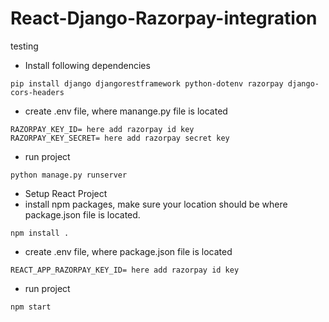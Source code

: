 # React-Django-Razorpay-integration
testing
- Install following dependencies
``` 
pip install django djangorestframework python-dotenv razorpay django-cors-headers
```
- create .env file, where manange.py file is located
```
RAZORPAY_KEY_ID= here add razorpay id key
RAZORPAY_KEY_SECRET= here add razorpay secret key
```
- run project
```
python manage.py runserver
```
- Setup React Project
- install npm packages, make sure your location should be where package.json file is located.
```
npm install .
```
- create .env file, where package.json file is located
```
REACT_APP_RAZORPAY_KEY_ID= here add razorpay id key
```
- run project
```
npm start
```
